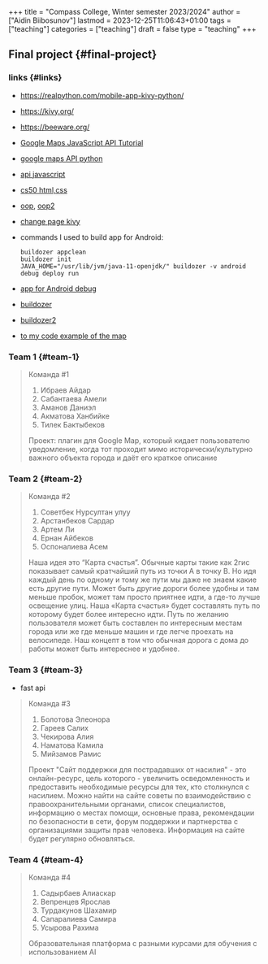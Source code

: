 +++
title = "Compass College, Winter semester 2023/2024"
author = ["Aidin Biibosunov"]
lastmod = 2023-12-25T11:06:43+01:00
tags = ["teaching"]
categories = ["teaching"]
draft = false
type = "teaching"
+++

## Final project {#final-project}


### links {#links}

-   <https://realpython.com/mobile-app-kivy-python/>
-   <https://kivy.org/>
-   <https://beeware.org/>
-   [Google Maps JavaScript API Tutorial](https://www.youtube.com/watch?v=Zxf1mnP5zcw)
-   [google maps API python](https://www.youtube.com/watch?v=bgl0QHfIeko)
-   [api javascript](https://www.youtube.com/watch?v=CdDXbvBFXLY)
-   [cs50 html,css](https://www.youtube.com/watch?v=alnzFK-4xMY)
-   [oop](https://www.youtube.com/watch?v=-DP1i2ZU9gk&list=WL&index=42&t=553s), [oop2](https://www.youtube.com/watch?v=e4fwY9ZsxPw)
-   [change page kivy](https://www.youtube.com/watch?v=sJmkhV02lnM&list=PLQVvvaa0QuDfwnDTZWw8H3hN%5FVRQfq8rF&index=3)
-   commands I used to build app for Android:

    ```shell
    buildozer appclean
    buildozer init
    JAVA_HOME="/usr/lib/jvm/java-11-openjdk/" buildozer -v android debug deploy run
    ```

<!--listend-->

-   [app for Android debug](https://github.com/Android-for-Python/Android-for-Python-Users#install-app-on-android)
-   [buildozer](https://github.com/kivy/buildozer)
-   [buildozer2](https://buildozer.readthedocs.io/en/latest/quickstart.html#init-and-build-for-a)

-   [to my code example of the map](https://github.com/aidinbii/kivy%5Fapp)


### Team 1 {#team-1}

> Команда #1
>
> 1.  Ибраев Айдар
> 2.  Сабантаева Амели
> 3.  Аманов Даниэл
> 4.  Акматова Ханбийке
> 5.  Тилек Бактыбеков
>
> Проект: плагин для Google Map, который кидает пользователю уведомление, когда тот проходит мимо исторически/культурно важного объекта города и даёт его краткое описание


### Team 2 {#team-2}

> Команда #2
>
> 1.  Советбек Нурсултан улуу
> 2.  Арстанбеков Сардар
> 3.  Артем Ли
> 4.  Ернан Айбеков
> 5.  Оспоналиева Асем
>
> Наша идея это “Карта счастья”. Обычные карты такие как 2гис показывает самый кратчайший путь из точки А в точку B. Но идя каждый день по одному и тому же пути мы даже не знаем какие есть другие пути. Может быть другие дороги более удобны и там меньше пробок, может там просто приятнее идти, а где-то лучше освещение улиц.
> Наша «Карта счастья» будет составлять путь по которому будет более интересно идти. Путь по желанию пользователя может быть составлен по интересным местам города или же где меньше машин и где легче проехать на велосипеде.
> Наш концепт в том что обычная дорога с дома до работы может быть интереснее и удобнее.


### Team 3 {#team-3}

-   fast api

> Команда #3
>
> 1.  Болотова Элеонора
> 2.  Гареев Салих
> 3.  Чекирова Алия
> 4.  Наматова Камила
> 5.  Мийзамов Рамис
>
> Проект "Сайт поддержки для пострадавших от насилия" - это онлайн-ресурс, цель которого - увеличить осведомленность и предоставить необходимые ресурсы для тех, кто столкнулся с насилием. Можно найти на сайте советы по взаимодействию с правоохранительными органами, список специалистов, информацию о местах помощи, основные права, рекомендации по безопасности в сети, форум поддержки и партнерства с организациями защиты прав человека. Информация на сайте  будет регулярно обновляться.


### Team 4 {#team-4}

> Команда #4
>
> 1.  Садырбаев Алиаскар
> 2.  Вепренцев Ярослав
> 3.  Турдакунов Шахамир
> 4.  Сапаралиева Самира
> 5.  Усырова Рахима
>
> Образовательная платформа с разными курсами для обучения с использованием AI